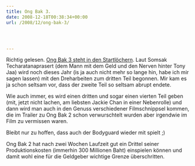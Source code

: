 ```yaml
---
title: Ong Bak 3.
date: 2008-12-18T00:38:34+00:00
url: /2008/12/ong-bak-3/




---
```

Richtig gelesen. [Ong Bak 3 steht in den Startlöchern][1]. Laut Somsak Techaratanaprasert (dem Mann mit dem Geld und den Nerven hinter Tony Jaa) wird noch dieses Jahr (is ja auch nicht mehr so lange hin, habe ich mir sagen lassen) mit den Dreharbeiten zum dritten Teil begonnen. Mir kam es ja schon seltsam vor, dass der zweite Teil so seltsam abrupt endete.

Wie auch immer, es wird einen dritten und sogar einen vierten Teil geben (mit, jetzt nicht lachen, am liebsten Jackie Chan in einer Nebenrolle) und dann wird man auch in den Genuss verschiedener Filmschnippsel kommen, die im Trailer zu Ong Bak 2 schon verwurschtelt wurden aber irgendwie im Film zu vermissen waren.

Bleibt nur zu hoffen, dass auch der Bodyguard wieder mit spielt ;)

Ong Bak 2 hat nach zwei Wochen Laufzeit gut ein Drittel seiner Produktionskosten (immerhin 300 Millionen Baht) einspielen können und damit wohl eine für die Geldgeber wichtige Grenze überschritten.

 [1]: http://www.dailyxpress.net/2008/12/18/entertainment/entertainment_5163.php
